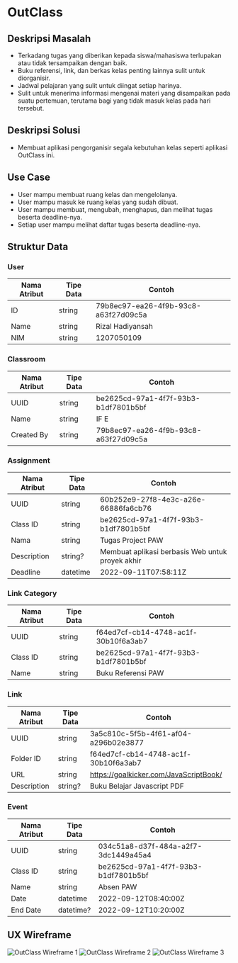 # OutClass

## Deskripsi Masalah
- Terkadang tugas yang diberikan kepada siswa/mahasiswa terlupakan atau tidak tersampaikan dengan baik.
- Buku referensi, link, dan berkas kelas penting lainnya sulit untuk diorganisir.
- Jadwal pelajaran yang sulit untuk diingat setiap harinya.
- Sulit untuk menerima informasi mengenai materi yang disampaikan pada suatu pertemuan, terutama bagi yang tidak masuk kelas pada hari tersebut.

## Deskripsi Solusi
- Membuat aplikasi pengorganisir segala kebutuhan kelas seperti aplikasi OutClass ini.

## Use Case
- User mampu membuat ruang kelas dan mengelolanya.
- User mampu masuk ke ruang kelas yang sudah dibuat.
- User mampu membuat, mengubah, menghapus, dan melihat tugas beserta deadline-nya.
- Setiap user mampu melihat daftar tugas beserta deadline-nya.

## Struktur Data
### User
| Nama Atribut | Tipe Data | Contoh                               |
| ------------ | --------- | ------------------------------------ |
| ID           | string    | 79b8ec97-ea26-4f9b-93c8-a63f27d09c5a |
| Name         | string    | Rizal Hadiyansah                     |
| NIM          | string    | 1207050109                           |

### Classroom
| Nama Atribut | Tipe Data | Contoh                               |
| ------------ | --------- | ------------------------------------ |
| UUID         | string    | be2625cd-97a1-4f7f-93b3-b1df7801b5bf |
| Name         | string    | IF E                                 |
| Created By   | string    | 79b8ec97-ea26-4f9b-93c8-a63f27d09c5a |

### Assignment
| Nama Atribut | Tipe Data | Contoh                                           |
| ------------ | --------- | ------------------------------------------------ |
| UUID         | string    | 60b252e9-27f8-4e3c-a26e-66886fa6cb76             |
| Class ID     | string    | be2625cd-97a1-4f7f-93b3-b1df7801b5bf             |
| Nama         | string    | Tugas Project PAW                                |
| Description  | string?   | Membuat aplikasi berbasis Web untuk proyek akhir |
| Deadline     | datetime  | 2022-09-11T07:58:11Z                             |

### Link Category
| Nama Atribut | Tipe Data | Contoh                               |
| ------------ | --------- | ------------------------------------ |
| UUID         | string    | f64ed7cf-cb14-4748-ac1f-30b10f6a3ab7 |
| Class ID     | string    | be2625cd-97a1-4f7f-93b3-b1df7801b5bf |
| Name         | string    | Buku Referensi PAW                   |

### Link
| Nama Atribut | Tipe Data | Contoh                                 |
| ------------ | --------- | -------------------------------------- |
| UUID         | string    | 3a5c810c-5f5b-4f61-af04-a296b02e3877   |
| Folder ID    | string    | f64ed7cf-cb14-4748-ac1f-30b10f6a3ab7   |
| URL          | string    | https://goalkicker.com/JavaScriptBook/ |
| Description  | string?   | Buku Belajar Javascript PDF            |

### Event
| Nama Atribut | Tipe Data | Contoh                               |
| ------------ | --------- | ------------------------------------ |
| UUID         | string    | 034c51a8-d37f-484a-a2f7-3dc1449a45a4 |
| Class ID     | string    | be2625cd-97a1-4f7f-93b3-b1df7801b5bf |
| Name         | string    | Absen PAW                            |
| Date         | datetime  | 2022-09-12T08:40:00Z                 |
| End Date     | datetime? | 2022-09-12T10:20:00Z                 |

## UX Wireframe
![OutClass Wireframe 1](wireframe-1.jpeg)
![OutClass Wireframe 2](wireframe-2.jpeg)
![OutClass Wireframe 3](wireframe-3.jpeg)
